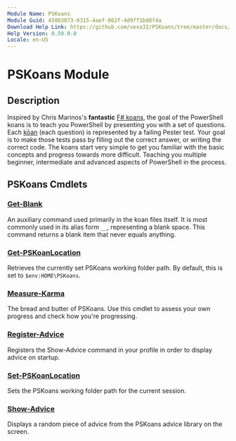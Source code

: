 ```yaml
---
Module Name: PSKoans
Module Guid: 45003073-0315-4aef-862f-4d9ff1bd8f4a
Download Help Link: https://github.com/vexx32/PSKoans/tree/master/docs/PSKoans.md
Help Version: 0.50.0.0
Locale: en-US
---
```


# PSKoans Module
## Description
Inspired by Chris Marinos's **fantastic** [F# koans](https://github.com/ChrisMarinos/FSharpKoans), the goal of the PowerShell koans is to teach you PowerShell by presenting you with a set of questions.
Each [kōan](https://en.wikipedia.org/wiki/K%C5%8Dan) (each question) is represented by a failing Pester test.
Your goal is to make those tests pass by filling out the correct answer, or writing the correct code.
The koans start very simple to get you familiar with the basic concepts and progress towards more difficult.
Teaching you multiple beginner, intermediate and advanced aspects of PowerShell in the process.

## PSKoans Cmdlets
### [Get-Blank](Get-Blank.md)
An auxiliary command used primarily in the koan files itself.
It is most commonly used in its alias form `__`, representing a blank space.
This command returns a blank item that never equals anything.

### [Get-PSKoanLocation](Get-PSKoanLocation.md)
Retrieves the currently set PSKoans working folder path.
By default, this is set to `$env:HOME\PSKoans`.

### [Measure-Karma](Measure-Karma.md)
The bread and butter of PSKoans.
Use this cmdlet to assess your own progress and check how you're progressing.

### [Register-Advice](Register-Advice.md)
Registers the Show-Advice command in your profile in order to display advice on startup.

### [Set-PSKoanLocation](Set-PSKoanLocation.md)
Sets the PSKoans working folder path for the current session.

### [Show-Advice](Show-Advice.md)
Displays a random piece of advice from the PSKoans advice library on the screen.
